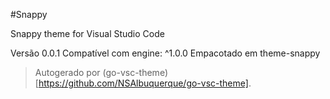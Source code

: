 #Snappy

Snappy theme for Visual Studio Code

Versão 0.0.1
Compatível com engine: ^1.0.0
Empacotado em theme-snappy

> Autogerado por (go-vsc-theme)[https://github.com/NSAlbuquerque/go-vsc-theme].